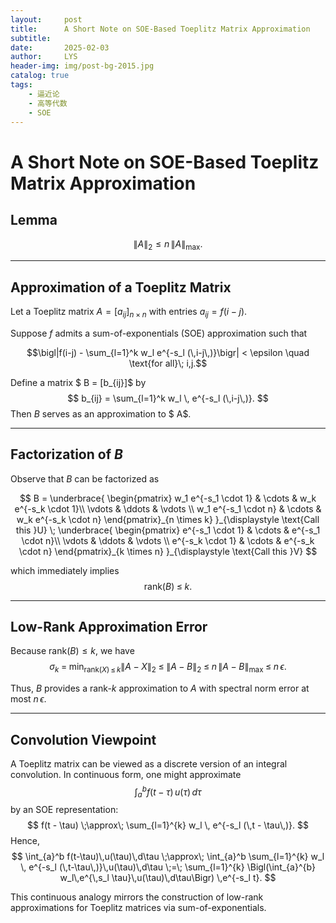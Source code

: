 ```yaml
---
layout:     post
title:      A Short Note on SOE-Based Toeplitz Matrix Approximation
subtitle:   
date:       2025-02-03
author:     LYS
header-img: img/post-bg-2015.jpg
catalog: true
tags:
    - 逼近论
    - 高等代数
    - SOE
---
```


# A Short Note on SOE-Based Toeplitz Matrix Approximation

## Lemma

$$
\|A\|_2 \leq n \,\|A\|_{\max}.
$$

---

## Approximation of a Toeplitz Matrix

Let a Toeplitz matrix $A=\left[a_{ij}\right]_{n \times n}$ with entries $a_{ij}=f(i-j)$. 

Suppose $f$ admits a sum-of-exponentials (SOE) approximation such that

$$\bigl|f(i-j) - \sum_{l=1}^k w_l e^{-s_l (\,i-j\,)}\bigr| < \epsilon \quad \text{for all}\; i,j.$$

Define a matrix $ B = [b_{ij}]$ by
$$
b_{ij} = \sum_{l=1}^k w_l \, e^{-s_l (\,i-j\,)}.
$$
Then $B$ serves as an approximation to $ A$.

---

## Factorization of $B$

Observe that $B$ can be factorized as

$$
B = 
\underbrace{
\begin{pmatrix}
    w_1 e^{-s_1 \cdot 1} & \cdots & w_k e^{-s_k \cdot 1}\\
    \vdots               & \ddots & \vdots               \\
    w_1 e^{-s_1 \cdot n} & \cdots & w_k e^{-s_k \cdot n}
\end{pmatrix}_{n \times k}
}_{\displaystyle \text{Call this }U}
\;
\underbrace{
\begin{pmatrix}
    e^{-s_1 \cdot 1} & \cdots & e^{-s_1 \cdot n}\\
    \vdots           & \ddots & \vdots           \\
    e^{-s_k \cdot 1} & \cdots & e^{-s_k \cdot n}
\end{pmatrix}_{k \times n}
}_{\displaystyle \text{Call this }V}
$$

which immediately implies
$$
\mathrm{rank}(B) \;\leq\; k.
$$

---

## Low-Rank Approximation Error

Because $\mathrm{rank}(B) \leq k$, we have
$$
\sigma_k \;=\; \min_{\mathrm{rank}(X)\,\leq\,k} \|A - X\|_2 
\;\leq\; 
\|A - B\|_2 
\;\leq\; 
n \,\|A - B\|_{\max}
\;\leq\;
n\,\epsilon.
$$

Thus, $B$ provides a rank-$k$ approximation to $A$ with spectral norm error at most $n\,\epsilon$.

---

## Convolution Viewpoint

A Toeplitz matrix can be viewed as a discrete version of an integral convolution. In continuous form, one might approximate
$$
\int_{a}^b f(t-\tau)\,u(\tau)\,d\tau
$$
by an SOE representation:
$$
f(t - \tau) \;\approx\; \sum_{l=1}^{k} w_l \, e^{-s_l (\,t - \tau\,)}.
$$
Hence,
$$
\int_{a}^b f(t-\tau)\,u(\tau)\,d\tau 
\;\approx\; 
\int_{a}^b \sum_{l=1}^{k} w_l \, e^{-s_l (\,t-\tau\,)}\,u(\tau)\,d\tau 
\;=\; 
\sum_{l=1}^{k} 
\Bigl(\int_{a}^{b} w_l\,e^{\,s_l \tau}\,u(\tau)\,d\tau\Bigr) 
\,e^{-s_l t}.
$$

This continuous analogy mirrors the construction of low-rank approximations for Toeplitz matrices via sum-of-exponentials.